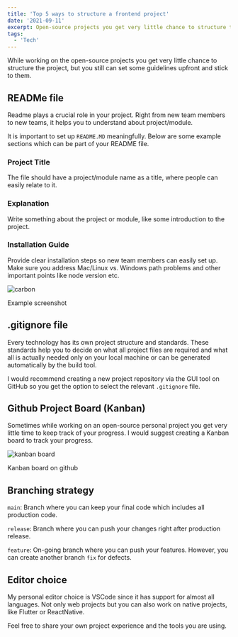 ```yaml
---
title: 'Top 5 ways to structure a frontend project'
date: '2021-09-11'
excerpt: Open-source projects you get very little chance to structure the project, but you still can set guidelines upfront
tags:
  - 'Tech'
---
```


While working on the open-source projects you get very little chance to structure the project, but you still can set some guidelines upfront and stick to them.

## READMe file

Readme plays a crucial role in your project. Right from new team members to new teams, it helps you to understand about project/module.

It is important to set up `README.MD` meaningfully. Below are some example sections which can be part of your README file.

### Project Title

The file should have a project/module name as a title, where people can easily relate to it.

### Explanation

Write something about the project or module, like some introduction to the project.

### Installation Guide

Provide clear installation steps so new team members can easily set up. Make sure you address Mac/Linux vs. Windows path problems and other important points like node version etc.

![carbon](/assets/images/EBC7dKHqU-1024x1016.png "carbon")

Example screenshot

## .gitignore file

Every technology has its own project structure and standards. These standards help you to decide on what all project files are required and what all is actually needed only on your local machine or can be generated automatically by the build tool.

I would recommend creating a new project repository via the GUI tool on GitHub so you get the option to select the relevant `.gitignore` file.

## Github Project Board (Kanban)

Sometimes while working on an open-source personal project you get very little time to keep track of your progress. I would suggest creating a Kanban board to track your progress.

![kanban board](/assets/images/cECKytumv-1024x387.png "kanban board")

Kanban board on github

## Branching strategy

`main`: Branch where you can keep your final code which includes all production code.

`release`: Branch where you can push your changes right after production release.

`feature`: On-going branch where you can push your features. However, you can create another branch `fix` for defects.

## Editor choice

My personal editor choice is VSCode since it has support for almost all languages. Not only web projects but you can also work on native projects, like Flutter or ReactNative.

Feel free to share your own project experience and the tools you are using.
